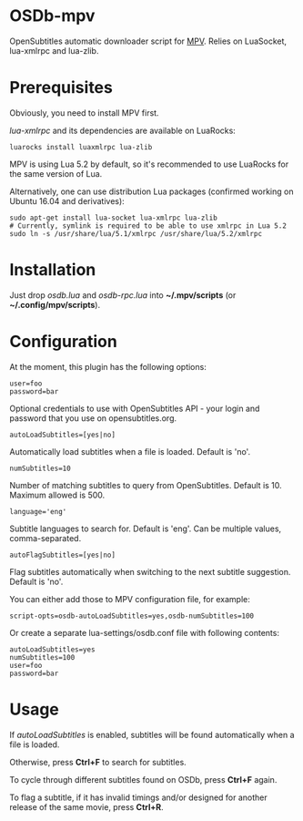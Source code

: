 # OSDb-mpv

OpenSubtitles automatic downloader script for [MPV](http://mpv.io/). Relies on LuaSocket, lua-xmlrpc and lua-zlib.

# Prerequisites

Obviously, you need to install MPV first.

*lua-xmlrpc* and its dependencies are available on LuaRocks:

    luarocks install luaxmlrpc lua-zlib

MPV is using Lua 5.2 by default, so it's recommended to use LuaRocks for the same version of Lua.

Alternatively, one can use distribution Lua packages (confirmed working on Ubuntu 16.04 and derivatives):

    sudo apt-get install lua-socket lua-xmlrpc lua-zlib
    # Currently, symlink is required to be able to use xmlrpc in Lua 5.2
    sudo ln -s /usr/share/lua/5.1/xmlrpc /usr/share/lua/5.2/xmlrpc

# Installation

Just drop *osdb.lua* and *osdb-rpc.lua* into **~/.mpv/scripts** (or **~/.config/mpv/scripts**).

# Configuration

At the moment, this plugin has the following options:

    user=foo
    password=bar

Optional credentials to use with OpenSubtitles API - your login and password that you use on opensubtitles.org.

    autoLoadSubtitles=[yes|no]
    
Automatically load subtitles when a file is loaded. Default is 'no'.

    numSubtitles=10

Number of matching subtitles to query from OpenSubtitles. Default is 10. Maximum allowed is 500.

    language='eng'

Subtitle languages to search for. Default is 'eng'. Can be multiple values, comma-separated.

    autoFlagSubtitles=[yes|no]
    
Flag subtitles automatically when switching to the next subtitle suggestion. Default is 'no'.

You can either add those to MPV configuration file, for example:

    script-opts=osdb-autoLoadSubtitles=yes,osdb-numSubtitles=100
    
Or create a separate lua-settings/osdb.conf file with following contents:

    autoLoadSubtitles=yes
    numSubtitles=100
    user=foo
    password=bar
    
# Usage

If *autoLoadSubtitles* is enabled, subtitles will be found automatically when a file is loaded.

Otherwise, press **Ctrl+F** to search for subtitles.

To cycle through different subtitles found on OSDb, press **Ctrl+F** again.

To flag a subtitle, if it has invalid timings and/or designed for another release of the same movie, press **Ctrl+R**.

